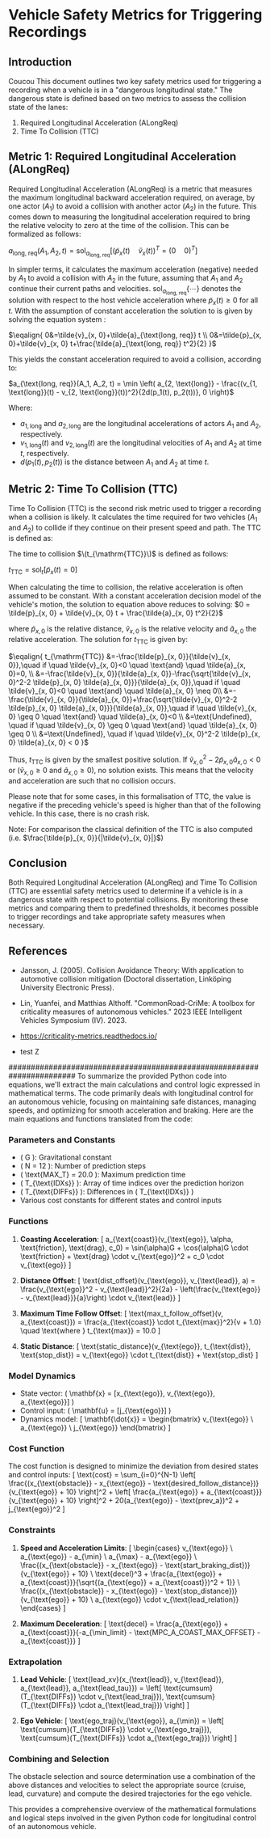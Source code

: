 # Vehicle Safety Metrics for Triggering Recordings

## Introduction
Coucou
This document outlines two key safety metrics used for triggering a recording when a vehicle is in a "dangerous longitudinal state." The dangerous state is defined based on two metrics to assess the collision state of the lanes:

1. Required Longitudinal Acceleration (ALongReq)
2. Time To Collision (TTC)

## Metric 1: Required Longitudinal Acceleration (ALongReq)

Required Longitudinal Acceleration (ALongReq) is a metric that measures the maximum longitudinal backward acceleration required, on average, by one actor ($A_1$) to avoid a collision with another actor ($A_2$) in the future. This comes down to measuring the longitudinal acceleration required to bring the relative velocity to zero at the time of the collision. This can be formalized as follows:

$`
a_{\text{long, req}}(A_1, A_2, t)=\text{sol}_{a_{\text{long, req}}}\left[
\left(\tilde{p}_x(t) \quad \tilde{v}_x(t)\right)^T= \left(0 \quad 0\right)^T\right]
`$

In simpler terms, it calculates the maximum acceleration (negative) needed by $A_1$ to avoid a collision with $A_2$ in the future, assuming that $A_1$ and $A_2$ continue their current paths and velocities.
$`\text{sol}_{a_{\text{long, req}}}\{\cdots\}`$ denotes the solution with respect to the host vehicle acceleration where $`\tilde{p}_x(t) \geq 0`$ for all $`t`$. With the assumption of constant acceleration the solution to is given by solving the equation system :

$`\eqalign{
0&=\tilde{v}_{x, 0}+\tilde{a}_{\text{long, req}} t \\
0&=\tilde{p}_{x, 0}+\tilde{v}_{x, 0} t+\frac{\tilde{a}_{\text{long, req}} t^2}{2}
}`$

This yields the constant acceleration required to avoid a collision, according to:

$`a_{\text{long, req}}(A_1, A_2, t) = \min \left( a_{2, \text{long}} - \frac{(v_{1, \text{long}}(t) - v_{2, \text{long}}(t))^2}{2d(p_1(t), p_2(t))}, 0 \right)`$

Where:
- $a_{1, \text{long}}$ and $a_{2, \text{long}}$ are the longitudinal accelerations of actors $A_1$ and $A_2$, respectively.
- $v_{1, \text{long}}(t)$ and $v_{2, \text{long}}(t)$ are the longitudinal velocities of $A_1$ and $A_2$ at time $t$, respectively.
- $d(p_1(t), p_2(t))$ is the distance between $`A_1`$ and $`A_2`$ at time $t$.

## Metric 2: Time To Collision (TTC)

Time To Collision (TTC) is the second risk metric used to trigger a recording when a collision is likely.
It calculates the time required for two vehicles ($A_1$ and $A_2$) to collide if they continue on their present speed and path. The TTC is defined as:

The time to collision $\(t_{\mathrm{TTC}}\)$ is defined as follows:

$`
t_{\mathrm{TTC}} = \text{sol}_t\left[ \tilde{p}_x(t) = 0 \right]
`$

When calculating the time to collision, the relative acceleration is often assumed to be constant. With a constant acceleration decision model of the vehicle's motion, the solution to equation above reduces to solving:
$`0 = \tilde{p}_{x, 0} + \tilde{v}_{x, 0} t + \frac{\tilde{a}_{x, 0} t^2}{2}`$

where $`\tilde{p}_{x, 0}`$ is the relative distance, $`\tilde{v}_{x, 0}`$ is the relative velocity and $`\tilde{a}_{x, 0}`$ the relative acceleration.
The solution for $`t_{\mathrm{TTC}}`$ is given by:

$`\eqalign{ t_{\mathrm{TTC}} 
&=-\frac{\tilde{p}_{x, 0}}{\tilde{v}_{x, 0}},\quad if \quad \tilde{v}_{x, 0}<0 \quad \text{and} \quad \tilde{a}_{x, 0}=0, \\
&=-\frac{\tilde{v}_{x, 0}}{\tilde{a}_{x, 0}}-\frac{\sqrt{\tilde{v}_{x, 0}^2-2 \tilde{p}_{x, 0} \tilde{a}_{x, 0}}}{\tilde{a}_{x, 0}},\quad if \quad  \tilde{v}_{x, 0}<0 \quad \text{and} \quad \tilde{a}_{x, 0} \neq 0\\
&=-\frac{\tilde{v}_{x, 0}}{\tilde{a}_{x, 0}}+\frac{\sqrt{\tilde{v}_{x, 0}^2-2 \tilde{p}_{x, 0} \tilde{a}_{x, 0}}}{\tilde{a}_{x, 0}},\quad if \quad \tilde{v}_{x, 0} \geq 0 \quad \text{and} \quad \tilde{a}_{x, 0}<0 \\
&=\text{Undefined}, \quad if \quad \tilde{v}_{x, 0} \geq 0 \quad \text{and} \quad \tilde{a}_{x, 0} \geq 0 \\ 
&=\text{Undefined}, \quad if \quad \tilde{v}_{x, 0}^2-2 \tilde{p}_{x, 0} \tilde{a}_{x, 0} < 0 
}`$

Thus, $t_{\mathrm{TTC}}$ is given by the smallest positive solution. 
If $`\tilde{v}_{x, 0}^2 - 2 \tilde{p}_{x, 0}\tilde{a}_{x, 0} < 0`$ or $`(\tilde{v}_{x, 0} \geq 0`$ and $`\tilde{a}_{x, 0} \geq 0)`$, no solution exists. This means that the velocity and acceleration are such that no collision occurs.

Please note that for some cases, in this formalisation of TTC, the value is negative if the preceding vehicle's speed is higher than that of the following vehicle. In this case, there is no crash risk.

Note: For comparison the classical definition of the TTC is also computed (i.e. $`\frac{\tilde{p}_{x, 0}}{|\tilde{v}_{x, 0}|}`$)  

## Conclusion

Both Required Longitudinal Acceleration (ALongReq) and Time To Collision (TTC) are essential safety metrics used to determine if a vehicle is in a dangerous state with respect to potential collisions.
By monitoring these metrics and comparing them to predefined thresholds, it becomes possible to trigger recordings and take appropriate safety measures when necessary.

## References

- Jansson, J. (2005). Collision Avoidance Theory: With application to automotive collision mitigation (Doctoral dissertation, Linköping University Electronic Press).
- Lin, Yuanfei, and Matthias Althoff. "CommonRoad-CriMe: A toolbox for criticality measures of autonomous vehicles." 2023 IEEE Intelligent Vehicles Symposium (IV). 2023.
- https://criticality-metrics.readthedocs.io/

- test Z

#######################################################################
To summarize the provided Python code into equations, we'll extract the main calculations and control logic expressed in mathematical terms. The code primarily deals with longitudinal control for an autonomous vehicle, focusing on maintaining safe distances, managing speeds, and optimizing for smooth acceleration and braking. Here are the main equations and functions translated from the code:

### Parameters and Constants
- \( G \): Gravitational constant
- \( N = 12 \): Number of prediction steps
- \( \text{MAX\_T} = 20.0 \): Maximum prediction time
- \( T_{\text{IDXs}} \): Array of time indices over the prediction horizon
- \( T_{\text{DIFFs}} \): Differences in \( T_{\text{IDXs}} \)
- Various cost constants for different states and control inputs

### Functions
1. **Coasting Acceleration**:
   \[
   a_{\text{coast}}(v_{\text{ego}}, \alpha, \text{friction}, \text{drag}, c_0) = \sin(\alpha)G + \cos(\alpha)G \cdot \text{friction} + \text{drag} \cdot v_{\text{ego}}^2 + c_0 \cdot v_{\text{ego}}
   \]

2. **Distance Offset**:
   \[
   \text{dist\_offset}(v_{\text{ego}}, v_{\text{lead}}, a) = \frac{v_{\text{ego}}^2 - v_{\text{lead}}^2}{2a} - \left(\frac{v_{\text{ego}} - v_{\text{lead}}}{a}\right) \cdot v_{\text{lead}}
   \]

3. **Maximum Time Follow Offset**:
   \[
   \text{max\_t\_follow\_offset}(v, a_{\text{coast}}) = \frac{a_{\text{coast}} \cdot t_{\text{max}}^2}{v + 1.0} \quad \text{where } t_{\text{max}} = 10.0
   \]

4. **Static Distance**:
   \[
   \text{static\_distance}(v_{\text{ego}}, t_{\text{dist}}, \text{stop\_dist}) = v_{\text{ego}} \cdot t_{\text{dist}} + \text{stop\_dist}
   \]

### Model Dynamics
- State vector: \( \mathbf{x} = [x_{\text{ego}}, v_{\text{ego}}, a_{\text{ego}}] \)
- Control input: \( \mathbf{u} = [j_{\text{ego}}] \)
- Dynamics model: 
  \[
  \mathbf{\dot{x}} = \begin{bmatrix} v_{\text{ego}} \\ a_{\text{ego}} \\ j_{\text{ego}} \end{bmatrix}
  \]

### Cost Function
The cost function is designed to minimize the deviation from desired states and control inputs:
\[
\text{cost} = \sum_{i=0}^{N-1} \left[ \frac{(x_{\text{obstacle}} - x_{\text{ego}} - \text{desired\_follow\_distance})}{v_{\text{ego}} + 10} \right]^2 + \left[ \frac{a_{\text{ego}} + a_{\text{coast}}}{v_{\text{ego}} + 10} \right]^2 + 20(a_{\text{ego}} - \text{prev\_a})^2 + j_{\text{ego}}^2
\]

### Constraints
1. **Speed and Acceleration Limits**:
   \[
   \begin{cases}
   v_{\text{ego}} \\
   a_{\text{ego}} - a_{\min} \\
   a_{\max} - a_{\text{ego}} \\
   \frac{(x_{\text{obstacle}} - x_{\text{ego}} - \text{start\_braking\_dist})}{v_{\text{ego}} + 10} \\
   \text{decel}^3 + \frac{a_{\text{ego}} + a_{\text{coast}}}{\sqrt{(a_{\text{ego}} + a_{\text{coast}})^2 + 1}} \\
   \frac{(x_{\text{obstacle}} - x_{\text{ego}} - \text{stop\_distance})}{v_{\text{ego}} + 10} \\
   a_{\text{ego}} \cdot v_{\text{lead\_relation}}
   \end{cases}
   \]

2. **Maximum Deceleration**:
   \[
   \text{decel} = \frac{a_{\text{ego}} + a_{\text{coast}}}{-a_{\min\_limit} - \text{MPC\_A\_COAST\_MAX\_OFFSET} - a_{\text{coast}}}
   \]

### Extrapolation
1. **Lead Vehicle**:
   \[
   \text{lead\_xv}(x_{\text{lead}}, v_{\text{lead}}, a_{\text{lead}}, a_{\text{lead\_tau}}) = \left[ \text{cumsum}(T_{\text{DIFFs}} \cdot v_{\text{lead\_traj}}), \text{cumsum}(T_{\text{DIFFs}} \cdot a_{\text{lead\_traj}}) \right]
   \]

2. **Ego Vehicle**:
   \[
   \text{ego\_traj}(v_{\text{ego}}, a_{\min}) = \left[ \text{cumsum}(T_{\text{DIFFs}} \cdot v_{\text{ego\_traj}}), \text{cumsum}(T_{\text{DIFFs}} \cdot a_{\text{ego\_traj}}) \right]
   \]

### Combining and Selection
The obstacle selection and source determination use a combination of the above distances and velocities to select the appropriate source (cruise, lead, curvature) and compute the desired trajectories for the ego vehicle.

This provides a comprehensive overview of the mathematical formulations and logical steps involved in the given Python code for longitudinal control of an autonomous vehicle.
